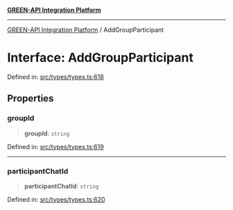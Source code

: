 [**GREEN-API Integration Platform**](../README.md)

***

[GREEN-API Integration Platform](../globals.md) / AddGroupParticipant

# Interface: AddGroupParticipant

Defined in: [src/types/types.ts:618](https://github.com/green-api/greenapi-integration/blob/62a96bf9bfbccb88022bc7b0859de19e8c48289f/src/types/types.ts#L618)

## Properties

### groupId

> **groupId**: `string`

Defined in: [src/types/types.ts:619](https://github.com/green-api/greenapi-integration/blob/62a96bf9bfbccb88022bc7b0859de19e8c48289f/src/types/types.ts#L619)

***

### participantChatId

> **participantChatId**: `string`

Defined in: [src/types/types.ts:620](https://github.com/green-api/greenapi-integration/blob/62a96bf9bfbccb88022bc7b0859de19e8c48289f/src/types/types.ts#L620)
